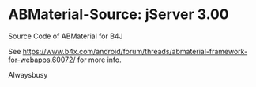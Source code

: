 # ABMaterial-Source: jServer 3.00
Source Code of ABMaterial for B4J

See https://www.b4x.com/android/forum/threads/abmaterial-framework-for-webapps.60072/ for more info.

Alwaysbusy
